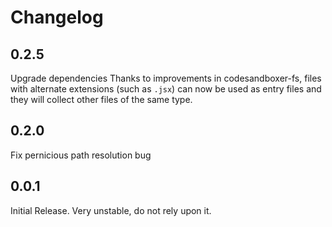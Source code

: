 # Changelog

## 0.2.5

Upgrade dependencies
Thanks to improvements in codesandboxer-fs, files with alternate extensions (such as `.jsx`) can now be used as entry files and they will collect other files of the same type.

## 0.2.0

Fix pernicious path resolution bug

## 0.0.1

Initial Release. Very unstable, do not rely upon it.

